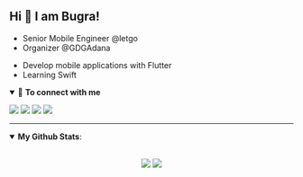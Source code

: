 ## Hi 👋 I am Bugra! 

- Senior Mobile Engineer @letgo
- Organizer @GDGAdana
* Develop mobile applications with Flutter
* Learning Swift


<details open>
<summary>🤝 <b>To connect with me</b></summary>

<p align = "center">

[<img src="https://img.shields.io/badge/linkedin-%230077B5.svg?&style=for-the-badge&logo=linkedin&logoColor=white" />](https://www.linkedin.com/in/bugragoksu/)
[<img src="https://img.shields.io/badge/twitter-%231DA1F2.svg?&style=for-the-badge&logo=twitter&logoColor=white" />](https://twitter.com/bugragoksu) 
[<img src = "https://img.shields.io/badge/instagram-%23E4405F.svg?&style=for-the-badge&logo=instagram&logoColor=white">](https://www.instagram.com/bugragoksuu/)
[<img src="https://img.shields.io/badge/medium-%2312100E.svg?&style=for-the-badge&logo=medium&logoColor=white" />](https://medium.com/@bugragoksu)

</p>

</details>

---

<details open>
 <summary> <b>My Github Stats</b>: </summary>

<br>

<p align = "center">
  <img src = "https://github-readme-stats.vercel.app/api?username=bugragoksu&show_icons=true&theme=dracula&line_height=27">
  <img src = "https://github-readme-stats.vercel.app/api/top-langs/?username=bugragoksu&hide=css,html,javascript,typescript&theme=dracula">
</p>

</details>

